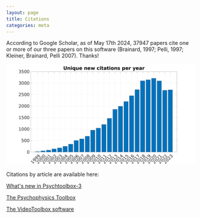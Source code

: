 ```yaml
---
layout: page
title: Citations
categories: meta
---
```

According to Google Scholar, as of May 17th 2024, 37947 papers cite one or more of our three papers on
this software (Brainard, 1997; Pelli, 1997; Kleiner, Brainard, Pelli 2007). Thanks!

![Plot of unique citations per year](/images/CitationsChart.png)


<!--- Disabled and outdated, also doesn't work anymore for some reason: Snippet below can be used to let Google charts api render an updated chart of citations:
Nowadays we use a plotting script in Matlab for the same purpose, with updated data.
![Plot of unique citations per year](http://chart.apis.google.com/chart?chxr=0,0,3500%7C1,1999,2023&chxs=1,676767,10,0,lt,676767&chxt=y,x&chbh=a,8,10&chs=750x150&cht=bvg&chco=3399CC&chds=0,3500&chd=t:19,50,81,120,164,236,310,472,542,658,843,949,1161,1374,1698,1841,2019,2312,2592,2903,3253,3297,3317,2707,2678&chtt=Unique+citations+per+year&chts=676767,13.5)
--->

<!--- How to get these stats: Navigate to scholar.google.com, search for author Denis Pelli, click on his profile link, click on the name of the PTB article -> get nice citation graph / under the links below,
same for David Brainard and Mario Kleiner to get his profile and the link to the original Psychtoolbox article in his profile
or simply look at the three links below.
--->

Citations by article are available here:

[What's new in Psychtoolbox-3](https://scholar.google.de/citations?user=EO6eQRkAAAAJ&hl=en&oi=sra#d=gs_md_cita-d&u=%2Fcitations%3Fview_op%3Dview_citation%26hl%3Den%26user%3DEO6eQRkAAAAJ%26citation_for_view%3DEO6eQRkAAAAJ%3A0EnyYjriUFMC%26tzom%3D-60)

[The Psychophysics Toolbox](https://scholar.google.de/citations?user=yqfIi9gAAAAJ&hl=en&oi=sra#d=gs_md_cita-d&u=%2Fcitations%3Fview_op%3Dview_citation%26hl%3Den%26user%3DyqfIi9gAAAAJ%26citation_for_view%3DyqfIi9gAAAAJ%3Au5HHmVD_uO8C%26tzom%3D-60)

[The VideoToolbox software](https://scholar.google.de/citations?user=EO6eQRkAAAAJ&hl=en&oi=sra#d=gs_md_cita-d&u=%2Fcitations%3Fview_op%3Dview_citation%26hl%3Den%26user%3DEO6eQRkAAAAJ%26citation_for_view%3DEO6eQRkAAAAJ%3Au5HHmVD_uO8C%26tzom%3D-60)

